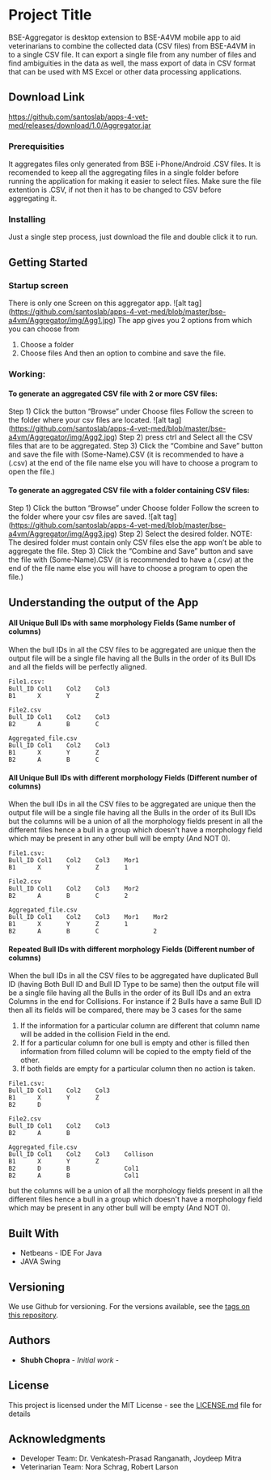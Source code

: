 # Project Title

BSE-Aggregator is desktop extension to BSE-A4VM mobile app to aid veterinarians to combine the collected data (CSV files) from BSE-A4VM in to a single CSV file. It can export a single file from any number of files and find ambiguities in the data as well, the mass export of data in CSV format that can be used with MS Excel or other data processing applications.

## Download Link
https://github.com/santoslab/apps-4-vet-med/releases/download/1.0/Aggregator.jar

### Prerequisities

It aggregates files only generated from BSE i-Phone/Android .CSV files.
It is recomended to keep all the aggregating files in a single folder before running the application for making it easier to select files.
Make sure the file extention is .CSV, if not then it has to be changed to CSV before aggregating it.


### Installing

Just a single step process, just download the file and double click it to run.

## Getting Started 

### Startup screen
There is only one Screen on this aggregator app.
![alt tag] (https://github.com/santoslab/apps-4-vet-med/blob/master/bse-a4vm/Aggregator/img/Agg1.jpg)
The app gives you 2 options from which you can choose from
1)	Choose a folder
2)	Choose files
And then an option to combine and save the file.

### Working:
#### To generate an aggregated CSV file with 2 or more CSV files:
Step 1) Click the button “Browse” under Choose files
Follow the screen to the folder where your csv files are located.
![alt tag] (https://github.com/santoslab/apps-4-vet-med/blob/master/bse-a4vm/Aggregator/img/Agg2.jpg)
Step 2) press ctrl and Select all the CSV files that are to be aggregated.
Step 3) Click the “Combine and Save” button and save the file with (Some-Name).CSV (it is recommended to have a (.csv) at the end of the file name else you will have to choose a program to open the file.)

#### To generate an aggregated CSV file with a folder containing CSV files:
Step 1) Click the button “Browse” under Choose folder
Follow the screen to the folder where your csv files are saved.
![alt tag] (https://github.com/santoslab/apps-4-vet-med/blob/master/bse-a4vm/Aggregator/img/Agg3.jpg)
Step 2) Select the desired folder.
NOTE: The desired folder must contain only CSV files else the app won’t be able to aggregate the file.
Step 3) Click the “Combine and Save” button and save the file with (Some-Name).CSV (it is recommended to have a (.csv) at the end of the file name else you will have to choose a program to open the file.)

## Understanding the output of the App

#### All Unique Bull IDs with same morphology Fields (Same number of columns)
When the bull IDs in all the CSV files to be aggregated are unique then the output file will be a single file having all the Bulls in the order of its Bull IDs and all the fields will be perfectly aligned.
```
File1.csv:
Bull_ID	Col1	Col2	Col3
B1		X		Y		Z

File2.csv
Bull_ID	Col1	Col2	Col3
B2		A		B		C

Aggregated_file.csv
Bull_ID	Col1	Col2	Col3
B1		X		Y		Z
B2		A		B		C

```
#### All Unique Bull IDs with different morphology Fields (Different number of columns)
When the bull IDs in all the CSV files to be aggregated are unique then the output file will be a single file having all the Bulls in the order of its Bull IDs but the columns will be a union of all the morphology fields present in all the different files hence a bull in a group which doesn't have a morphology field which may be present in any other bull will be empty (And NOT 0).
```
File1.csv:
Bull_ID	Col1	Col2	Col3	Mor1
B1		X		Y		Z		1

File2.csv
Bull_ID	Col1	Col2	Col3	Mor2
B2		A		B		C		2

Aggregated_file.csv
Bull_ID	Col1	Col2	Col3	Mor1	Mor2
B1		X		Y		Z		1		
B2		A		B		C				2

```
#### Repeated Bull IDs with different morphology Fields (Different number of columns)
When the bull IDs in all the CSV files to be aggregated have duplicated Bull ID (having Both Bull ID and Bull ID Type to be same) then the output file will be a single file having all the Bulls in the order of its Bull IDs and an extra Columns in the end for Collisions. 
For instance if 2 Bulls have a same Bull ID then all its fields will be compared, there may be 3 cases for the same
1) If the information for a particular column are different that column name will be added in the collision Field in the end. 
2) If for a particular column for one bull is empty and other is filled then information from filled column will be copied to the empty field of the other.
3) If both fields are empty for a particular column then no action is taken.
```
File1.csv:
Bull_ID	Col1	Col2	Col3	
B1		X		Y		Z	
B2		D				

File2.csv
Bull_ID	Col1	Col2	Col3
B2		A		B		

Aggregated_file.csv
Bull_ID	Col1	Col2	Col3	Collison
B1		X		Y		Z
B2		D		B				Col1
B2		A		B				Col1	
```
but the columns will be a union of all the morphology fields present in all the different files hence a bull in a group which doesn't have a morphology field which may be present in any other bull will be empty (And NOT 0).


## Built With

* Netbeans - IDE For Java
* JAVA Swing 


## Versioning

We use Github for versioning. For the versions available, see the [tags on this repository](https://github.com/santoslab/apps-4-vet-med/tree/master/bse-a4vm/Aggregator). 

## Authors

* **Shubh Chopra** - *Initial work* -

## License

This project is licensed under the MIT License - see the [LICENSE.md](LICENSE.md) file for details

## Acknowledgments

* Developer Team: Dr. Venkatesh-Prasad Ranganath, Joydeep Mitra
* Veterinarian Team: Nora Schrag, Robert Larson


